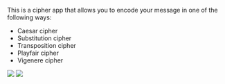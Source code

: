 This is a cipher app that allows you to encode your message in one of the following ways:
<ul>
<li> Caesar cipher </li>
<li> Substitution cipher </li>
<li> Transposition cipher </li>
<li> Playfair cipher </li>
<li> Vigenere cipher </li>
</ul>

<img src = "https://i.imgur.com/jvxIyko.png">

<img src = "https://i.imgur.com/6hETxJ9.png">

